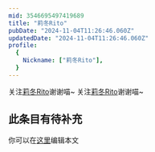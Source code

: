 ```yaml
---
mid: 3546695497419689
title: "莉冬Rito"
pubDate: "2024-11-04T11:26:46.060Z"
updatedDate: "2024-11-04T11:26:46.060Z"
profile:
  {
    Nickname: ["莉冬Rito"],
  }
---
```


关注[莉冬Rito](https://space.bilibili.com/3546695497419689)谢谢喵~ 关注[莉冬Rito](https://space.bilibili.com/3546695497419689)谢谢喵~

## 此条目有待补充
你可以在[这里](https://github.com/Yuhanawa/VTuber.ICU-Content/edit/master/v/莉冬Rito/index.md)编辑本文
